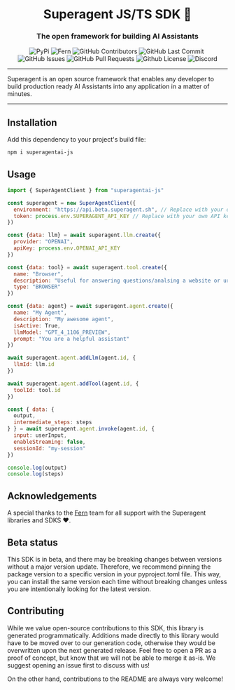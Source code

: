 <div align="center">

# Superagent JS/TS SDK 🥷

### The open framework for building AI Assistants

<p>
<img alt="PyPi" src="https://img.shields.io/pypi/v/fern-superagent.svg" />
<img alt="Fern" src="https://img.shields.io/badge/%F0%9F%8C%BF-SDK%20generated%20by%20Fern-brightgreen" />
<img alt="GitHub Contributors" src="https://img.shields.io/github/contributors/homanp/superagent-js" />
<img alt="GitHub Last Commit" src="https://img.shields.io/github/last-commit/homanp/superagent-js" />
<img alt="" src="https://img.shields.io/github/repo-size/homanp/superagent-js" />
<img alt="GitHub Issues" src="https://img.shields.io/github/issues/homanp/superagent-js" />
<img alt="GitHub Pull Requests" src="https://img.shields.io/github/issues-pr/homanp/superagent-js" />
<img alt="Github License" src="https://img.shields.io/badge/License-MIT-yellow.svg" />
<img alt="Discord" src="https://img.shields.io/discord/1110910277110743103?label=Discord&logo=discord&logoColor=white&style=plastic&color=d7b023)](https://discord.gg/e8j7mgjDUK" />
</p>

</div>

-----

Superagent is an open source framework that enables any developer to build production ready AI Assistants into any application in a matter of minutes.

-----

## Installation

Add this dependency to your project's build file:

```bash
npm i superagentai-js
```

## Usage

```javascript
import { SuperAgentClient } from "superagentai-js"

const superagent = new SuperAgentClient({
  environment: "https://api.beta.superagent.sh", // Replace with your own env
  token: process.env.SUPERAGENT_API_KEY // Replace with your own API key
})

const {data: llm} = await superagent.llm.create({
  provider: "OPENAI",
  apiKey: process.env.OPENAI_API_KEY
})

const {data: tool} = await superagent.tool.create({
  name: "Browser",
  description: "Useful for answering questions/analsing a website or url.",
  type: "BROWSER"
})

const {data: agent} = await superagent.agent.create({
  name: "My Agent",
  description: "My awesome agent",
  isActive: True,
  llmModel: "GPT_4_1106_PREVIEW",
  prompt: "You are a helpful assistant"
})

await superagent.agent.addLlm(agent.id, {
  llmId: llm.id
})

await superagent.agent.addTool(agent.id, {
  toolId: tool.id
})

const { data: { 
  output, 
  intermediate_steps: steps 
} } = await superagent.agent.invoke(agent.id, {
  input: userInput,
  enableStreaming: false,
  sessionId: "my-session"
})

console.log(output)
console.log(steps)

```

## Acknowledgements

A special thanks to the [Fern](https://buildwithfern.com/) team for all support with the Superagent libraries and SDKS ❤️.

## Beta status

This SDK is in beta, and there may be breaking changes between versions without a major version update. Therefore, we recommend pinning the package version to a specific version in your pyproject.toml file. This way, you can install the same version each time without breaking changes unless you are intentionally looking for the latest version.

## Contributing

While we value open-source contributions to this SDK, this library is generated programmatically. Additions made directly to this library would have to be moved over to our generation code, otherwise they would be overwritten upon the next generated release. Feel free to open a PR as a proof of concept, but know that we will not be able to merge it as-is. We suggest opening an issue first to discuss with us!

On the other hand, contributions to the README are always very welcome!
